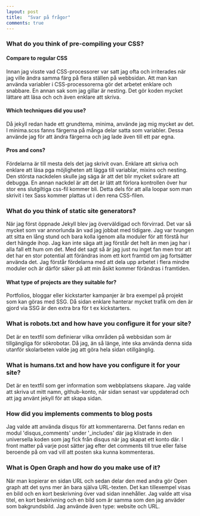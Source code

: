 ```yaml
---
layout: post
title:  "Svar på frågor"
comments: true
---
```


<h3>What do you think of pre-compiling your CSS?</h3>
<h4>Compare to regular CSS</h4>
Innan jag visste vad CSS-processorer var satt jag ofta och irriterades när jag ville ändra samma färg på flera ställen på webbsidan. Att man kan använda variabler i CSS-processorerna gör det arbetet enklare och snabbare.
En annan sak som jag gillar är nesting. Det gör koden mycket lättare att läsa och och även enklare att skriva.

<h4>Which techniques did you use?</h4>
Då jekyll redan hade ett grundtema, minima, använde jag mig mycket av det. I minima.scss fanns färgerna på många delar satta som variabler. Dessa använde jag för att ändra färgerna och jag lade även till ett par egna.

<h4>Pros and cons?</h4>
Fördelarna är till mesta dels det jag skrivit ovan. Enklare att skriva och enklare att läsa pga möjligheten att lägga till variablar, mixins och nesting. Den största nackdelen skulle jag säga är att det blir mycket svårare att debugga. En annan nackdel är att det är lätt att förlora kontrollen över hur stor ens slutgiltiga css-fil kommer bli. Detta dels för att alla loopar som man skrivit i tex Sass kommer plattas ut i den rena CSS-filen.

<h3>What do you think of static site generators?</h3>

När jag först öppnade Jekyll blev jag överväldigad och förvirrad. Det var så mycket som var annorlunda än vad jag jobbat med tidigare. 
Jag var tvungen att sitta en lång stund och bara kolla igenom alla moduler för att förstå hur dert hängde ihop. Jag kan inte säga att jag förstår det helt än men jag har i alla fall ett hum om det. Med det sagt så är jag just nu inget fan men tror att det har en stor potential att förändras inom ett kort framtid om jag fortsätter använda det. Jag förstår fördelarna med att dela upp arbetet i flera mindre moduler och är därför säker på att min åsikt kommer förändras i framtiden.

<h4>What type of projects are they suitable for?</h4>

Portfolios, bloggar eller kickstarter kampanjer är bra exempel på projekt som kan göras med SSG. Då sidan enklare hanterar mycket trafik om den är gjord via SSG är den extra bra för t ex kickstarters.

<h3>What is robots.txt and how have you configure it for your site?</h3>

Det är en textfil som definierar vilka områden på webbsidan som är tillgängliga för sökrobotar. Då jag, än så länge, inte ska använda denna sida utanför skolarbeten valde jag att göra hela sidan otillgänglig.

<h3>What is humans.txt and how have you configure it for your site?</h3>
Det är en textfil som ger information som webbplatsens skapare. Jag valde att skriva ut mitt namn, github-konto, när sidan senast var uppdaterad och att jag använt jekyll för att skapa sidan.

<h3>How did you implements comments to blog posts</h3>
Jag valde att använda disqus för att kommentarerna. Det fanns redan en modul 'disqus_comments' under '_includes' där jag klistrade in den universella koden som jag fick från disqus när jag skapat ett konto där. I front matter på varje post sätter jag efter det comments till true eller false beroende på om vad vill att posten ska kunna kommenteras.

<h3>What is Open Graph and how do you make use of it?</h3>
När man kopierar en sidan URL och sedan delar den med andra gör Open graph att det syns mer än bara själva URL-texten. Det kan tillexempel visas en bild och en kort beskrivning över vad sidan innehåller.
Jag valde att visa titel, en kort beskrivning och en bild som är samma som den jag anväder som bakgrundsbild. Jag använde även type: website och URL.






    

    
    
